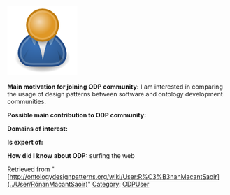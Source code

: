 [![Image:ODPUser.png](../images/a/a6/ODPUser.png)](../Image/ODPUser.png "Image:ODPUser.png")




  





__Main motivation for joining ODP community:__ I am interested in comparing the usage of design patterns between software and ontology development communities.


__Possible main contribution to ODP community:__


__Domains of interest:__


  



__Is expert of:__


  

__How did I know about ODP:__ surfing the web






Retrieved from "[http://ontologydesignpatterns.org/wiki/User:R%C3%B3nanMacantSaoir](../User/RónanMacantSaoir)"
 [Category](http://ontologydesignpatterns.org/wiki/Special:Categories "Special:Categories"): [ODPUser](../Category/ODPUser "Category:ODPUser")